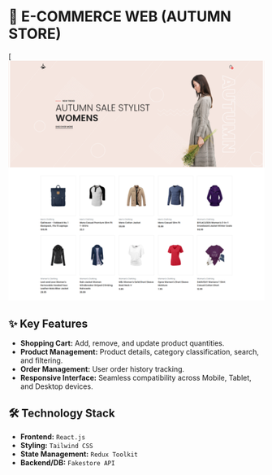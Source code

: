 # 🛒 E-COMMERCE WEB (AUTUMN STORE)

[![GitHub stars](./src/img/capture.png)

## ✨ Key Features

* **Shopping Cart:** Add, remove, and update product quantities.
* **Product Management:** Product details, category classification, search, and filtering.
* **Order Management:** User order history tracking.
* **Responsive Interface:** Seamless compatibility across Mobile, Tablet, and Desktop devices.

## 🛠️ Technology Stack

* **Frontend:** `React.js`
* **Styling:** `Tailwind CSS`
* **State Management:** `Redux Toolkit`
* **Backend/DB:** `Fakestore API` 